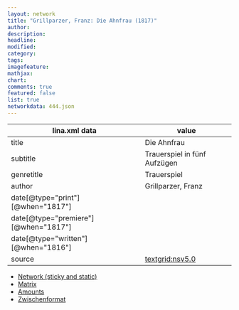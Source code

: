 ```yaml
---
layout: network
title: "Grillparzer, Franz: Die Ahnfrau (1817)"
author:
description:
headline:
modified:
category:
tags:
imagefeature: 
mathjax: 
chart: 
comments: true
featured: false
list: true
networkdata: 444.json
---
```

lina.xml data  | value
------------- | -------------
title|Die Ahnfrau
subtitle|Trauerspiel in fünf Aufzügen
genretitle|Trauerspiel
author|Grillparzer, Franz
date[@type="print"][@when="1817"]|
date[@type="premiere"][@when="1817"]|
date[@type="written"][@when="1816"]|
source|[textgrid:nsv5.0](https://textgridlab.org/1.0/tgcrud-public/rest/textgrid:nsv5.0/data)



* [Network (sticky and static)](/network444)
* [Matrix](/matrix444)
* [Amounts](/amount444)
* [Zwischenformat](/lina444 )
